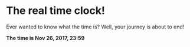 # The real time clock!

Ever wanted to know what the time is? Well, your journey is about to end!

**The time is Nov 26, 2017, 23:59**